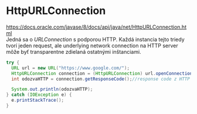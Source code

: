 # HttpURLConnection
https://docs.oracle.com/javase/8/docs/api/java/net/HttpURLConnection.html <br>
Jedná sa o *URLConnection* s podporou HTTP. Každá instancia tejto triedy tvorí jeden request, 
ale underlying network connection na HTTP server môže byť transparentne zdielaná ostatnými inštanciami.
```java
try {
  URL url = new URL("https://www.google.com/");
  HttpURLConnection connection = (HttpURLConnection) url.openConnection();
  int odozvaHTTP = connection.getResponseCode();//response code z HTTP connection

  System.out.println(odozvaHTTP);
} catch (IOException e) {
  e.printStackTrace();
}
```
